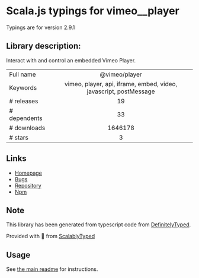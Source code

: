 
# Scala.js typings for vimeo__player

Typings are for version 2.9.1

## Library description:
Interact with and control an embedded Vimeo Player.

|                    |                 |
| ------------------ | :-------------: |
| Full name          | @vimeo/player |
| Keywords           | vimeo, player, api, iframe, embed, video, javascript, postMessage |
| # releases         | 19 |
| # dependents       | 33 |
| # downloads        | 1646178 |
| # stars            | 3 |

## Links
- [Homepage](https://github.com/vimeo/player.js#readme)
- [Bugs](https://github.com/vimeo/player.js/issues)
- [Repository](https://github.com/vimeo/player.js)
- [Npm](https://www.npmjs.com/package/%40vimeo%2Fplayer)
    


## Note
This library has been generated from typescript code from [DefinitelyTyped](https://definitelytyped.org).

Provided with :purple_heart: from [ScalablyTyped](https://github.com/oyvindberg/ScalablyTyped)

## Usage
See [the main readme](../../readme.md) for instructions.



